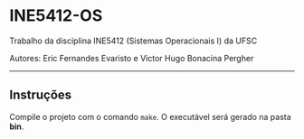 # INE5412-OS

Trabalho da disciplina INE5412 (Sistemas Operacionais I) da UFSC

Autores: Eric Fernandes Evaristo e Victor Hugo Bonacina Pergher

---

## Instruções

Compile o projeto com o comando `make`. O executável será gerado na pasta **bin**.
